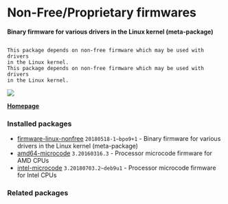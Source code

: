 # Non-Free/Proprietary firmwares

__Binary firmware for various drivers in the Linux kernel (meta-package)__

```

This package depends on non-free firmware which may be used with drivers
in the Linux kernel.
This package depends on non-free firmware which may be used with drivers
in the Linux kernel.

```

[![](https://screenshots.debian.net/thumbnail-with-version/firmware-linux-nonfree/9001)](https://screenshots.debian.net/screenshot-with-version/firmware-linux-nonfree/9001)



**[Homepage]()**

### Installed packages

* [firmware-linux-nonfree](https://packages.debian.org/stretch/firmware-linux-nonfree) `20180518-1~bpo9+1` - Binary firmware for various drivers in the Linux kernel (meta-package)
* [amd64-microcode](https://packages.debian.org/stretch/amd64-microcode) `3.20160316.3` - Processor microcode firmware for AMD CPUs
* [intel-microcode](https://packages.debian.org/stretch/intel-microcode) `3.20180703.2~deb9u1` - Processor microcode firmware for Intel CPUs

### Related packages


